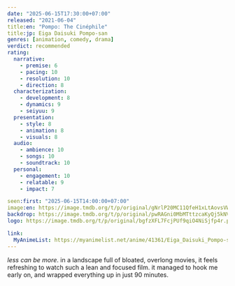```yaml
---
date: "2025-06-15T17:30:00+07:00"
released: "2021-06-04"
title:en: "Pompo: The Cinéphile"
title:jp: Eiga Daisuki Pompo-san
genres: [animation, comedy, drama]
verdict: recommended
rating:
  narrative:
    - premise: 6
    - pacing: 10
    - resolution: 10
    - direction: 8
  characterization:
    - development: 8
    - dynamics: 9
    - seiyuu: 9
  presentation:
    - style: 8
    - animation: 8
    - visuals: 8
  audio:
    - ambience: 10
    - songs: 10
    - soundtrack: 10
  personal:
    - engagement: 10
    - relatable: 9
    - impact: 7

seen:first: "2025-06-15T14:00:00+07:00"
image:en: https://image.tmdb.org/t/p/original/gNrlP20MC11QfeH1xLtAovsVW4g.jpg
backdrop: https://image.tmdb.org/t/p/original/pwRAGni0MbMTttzcaKyQj5kNVNT.jpg
logo: https://image.tmdb.org/t/p/original/bgfzXFL7FcjPUf9qiO4NiSjfp4r.png

link:
  MyAnimeList: https://myanimelist.net/anime/41361/Eiga_Daisuki_Pompo-san
---
```


*less can be more*. in a landscape full of bloated, overlong movies, it feels refreshing to watch such a lean and focused film. it managed to hook me early on, and wrapped everything up in just 90 minutes.
